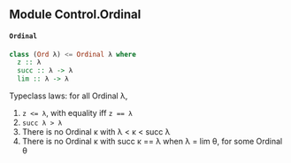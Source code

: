 ## Module Control.Ordinal

#### `Ordinal`

``` purescript
class (Ord λ) <= Ordinal λ where
  z :: λ
  succ :: λ -> λ
  lim :: λ -> λ
```

Typeclass laws: for all Ordinal λ,
1. `z <= λ`, with equality iff `z == λ`
2. `succ λ > λ`
3. There is no Ordinal κ with λ < κ < succ λ
4. There is no Ordinal κ with succ κ == λ when λ = lim θ, for some Ordinal θ


